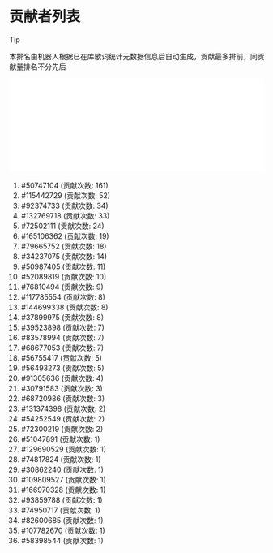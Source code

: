 # 贡献者列表

> [!TIP]
> 本排名由机器人根据已在库歌词统计元数据信息后自动生成，贡献最多排前，同贡献量排名不分先后

![贡献者头像画廊](./CONTRIBUTORS.svg)

1. #50747104 (贡献次数: 161)
2. #115442729 (贡献次数: 52)
3. #92374733 (贡献次数: 34)
4. #132769718 (贡献次数: 33)
5. #72502111 (贡献次数: 24)
6. #165106362 (贡献次数: 19)
7. #79665752 (贡献次数: 18)
8. #34237075 (贡献次数: 14)
9. #50987405 (贡献次数: 11)
10. #52089819 (贡献次数: 10)
11. #76810494 (贡献次数: 9)
12. #117785554 (贡献次数: 8)
13. #144699338 (贡献次数: 8)
14. #37899975 (贡献次数: 8)
15. #39523898 (贡献次数: 7)
16. #83578994 (贡献次数: 7)
17. #68677053 (贡献次数: 7)
18. #56755417 (贡献次数: 5)
19. #56493273 (贡献次数: 5)
20. #91305636 (贡献次数: 4)
21. #30791583 (贡献次数: 3)
22. #68720986 (贡献次数: 3)
23. #131374398 (贡献次数: 2)
24. #54252549 (贡献次数: 2)
25. #72300219 (贡献次数: 2)
26. #51047891 (贡献次数: 1)
27. #129690529 (贡献次数: 1)
28. #74817824 (贡献次数: 1)
29. #30862240 (贡献次数: 1)
30. #109809527 (贡献次数: 1)
31. #166970328 (贡献次数: 1)
32. #93859788 (贡献次数: 1)
33. #74950717 (贡献次数: 1)
34. #82600685 (贡献次数: 1)
35. #107782670 (贡献次数: 1)
36. #58398544 (贡献次数: 1)
